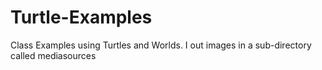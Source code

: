 # Turtle-Examples
Class Examples using Turtles and Worlds.
I out images in a sub-directory called mediasources
